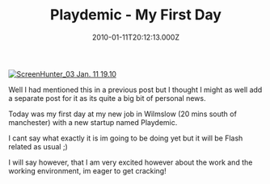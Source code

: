 ﻿---
coverImage: /images/fallback-post-header.png
date: "2010-01-11T20:12:13.000Z"
tags:
  - jobs
  - personal
  - playdemic
title: Playdemic - My First Day
oldUrl: /photos-personal/playdemic-my-fist-day
---

[![](https://www.mikecann.blog/wp-content/uploads/2010/01/ScreenHunter_03-Jan.-11-19.10.jpg "ScreenHunter_03 Jan. 11 19.10")](https://www.mikecann.blog/wp-content/uploads/2010/01/ScreenHunter_03-Jan.-11-19.10.jpg)

Well I had mentioned this in a previous post but I thought I might as well add a separate post for it as its quite a big bit of personal news.

<!-- more -->

Today was my first day at my new job in Wilmslow (20 mins south of manchester) with a new startup named Playdemic.

I cant say what exactly it is im going to be doing yet but it will be Flash related as usual ;)

I will say however, that I am very excited however about the work and the working environment, im eager to get cracking!
